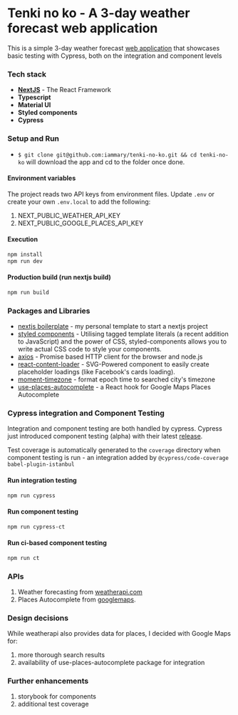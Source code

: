 # Tenki no ko - A 3-day weather forecast web application

This is a simple 3-day weather forecast [web application](https://tenki-no-ko.vercel.app/) that showcases basic testing with
Cypress, both on the
integration and
component levels

### Tech stack

- **[NextJS](https://github.com/vercel/next.js)** - The React Framework
- **Typescript**
- **Material UI**
- **Styled components**
- **Cypress**

### Setup and Run

- `$ git clone git@github.com:iammary/tenki-no-ko.git && cd tenki-no-ko` will download the app and cd to the folder
  once done.

#### Environment variables

The project reads two API keys from environment files. Update `.env` or create your own `.env.local` to add the
following:

1. NEXT_PUBLIC_WEATHER_API_KEY
2. NEXT_PUBLIC_GOOGLE_PLACES_API_KEY

#### Execution

```bash
npm install
npm run dev
```

#### Production build (run nextjs build)

```bash
npm run build
```

### Packages and Libraries

- [nextjs boilerplate](https://github.com/iammary/nextjs-typescript-materialui-styled-components-starter) - my
  personal template to start a nextjs project
- [styled components](https://www.styled-components.com/) - Utilising tagged template literals (a recent addition to JavaScript) and the power of CSS, styled-components allows you to write actual CSS code to style your components.
- [axios](https://github.com/axios/axios) - Promise based HTTP client for the browser and node.js
- [react-content-loader](https://github.com/danilowoz/react-content-loader) - SVG-Powered component to easily create placeholder loadings (like Facebook's cards loading).
- [moment-timezone](https://momentjs.com/timezone/) - format epoch time to searched city's timezone
- [use-places-autocomplete](https://use-places-autocomplete.netlify.app/) - a React hook for Google Maps Places Autocomplete

### Cypress integration and Component Testing

Integration and component testing are both handled by cypress. Cypress just introduced component testing (alpha) with
their latest [release](https://docs.cypress.io/guides/component-testing/introduction).

Test coverage is automatically generated to the `coverage` directory when component testing is run - an integration added by `@cypress/code-coverage babel-plugin-istanbul`

#### Run integration testing

```bash
npm run cypress
```

#### Run component testing

```bash
npm run cypress-ct
```

#### Run ci-based component testing

```bash
npm run ct
```

### APIs

1. Weather forecasting from [weatherapi.com](https://www.weatherapi.com/)
2. Places Autocomplete from [googlemaps](https://developers.google.com/maps/documentation/javascript/places-autocomplete).

### Design decisions

While weatherapi also provides data for places, I decided with Google Maps for:

1. more thorough search results
2. availability of use-places-autocomplete package for integration

### Further enhancements
1. storybook for components
2. additional test coverage
